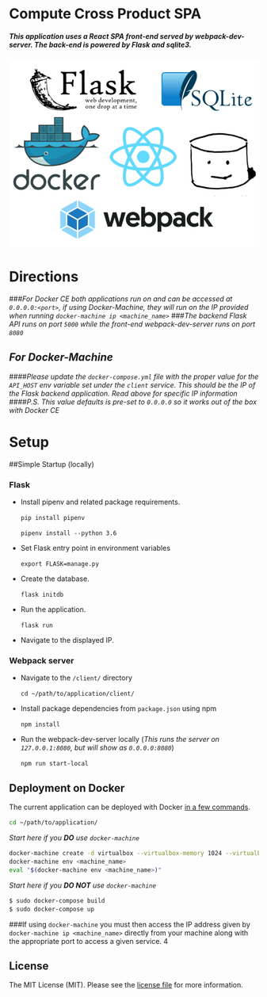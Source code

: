 ﻿# Compute Cross Product SPA

##### This application uses a React SPA front-end served by webpack-dev-server. The back-end is powered by Flask and sqlite3.

![](app/static/img/Technologies.png)

# Directions
###*For Docker CE both applications run on and can be accessed at `0.0.0.0:<port>`, if using Docker-Machine, they will run on the IP provided when running `docker-machine ip <machine_name>`*
###*The backend Flask API runs on port `5000` while the front-end webpack-dev-server runs on port `8080`*

## *For Docker-Machine*
####*Please update the `docker-compose.yml` file with the proper value for the `API_HOST` env variable set under the `client` service. This should be the IP of the Flask backend application. Read above for specific IP information*
####*P.S. This value defaults is pre-set to `0.0.0.0` so it works out of the box with Docker CE*
# Setup

##Simple Startup (locally)
 
### Flask
- Install pipenv and related package requirements.

	`pip install pipenv`
	
	`pipenv install --python 3.6`
	
- Set Flask entry point in environment variables

    `export FLASK=manage.py`

- Create the database.

	`flask initdb`

- Run the application.

	`flask run`

- Navigate to the displayed IP.

### Webpack server
- Navigate to the `/client/` directory
    
    `cd ~/path/to/application/client/`
    
- Install package dependencies from `package.json` using npm
    
    `npm install`
    
- Run the webpack-dev-server locally (*This runs the server on `127.0.0.1:8080`, but will show as `0.0.0.0:8080`*)

    `npm run start-local`

## Deployment on Docker

The current application can be deployed with Docker [in a few commands](https://realpython.com/blog/python/dockerizing-flask-with-compose-and-machine-from-localhost-to-the-cloud/).

```sh
cd ~/path/to/application/
```
*Start here if you <b>DO</b> use `docker-machine`*
```sh
docker-machine create -d virtualbox --virtualbox-memory 1024 --virtualbox-cpu-count 1 <machine_name>
docker-machine env <machine_name>
eval "$(docker-machine env <machine_name>)"
```
*Start here if you <b>DO NOT</b> use `docker-machine`*
```sh
$ sudo docker-compose build
$ sudo docker-compose up
```

###If using `docker-machine` you must then access the IP address given by `docker-machine ip <machine_name>` directly from your machine along with the appropriate port to access a given service.
4
## License

The MIT License (MIT). Please see the [license file](LICENSE) for more information.

